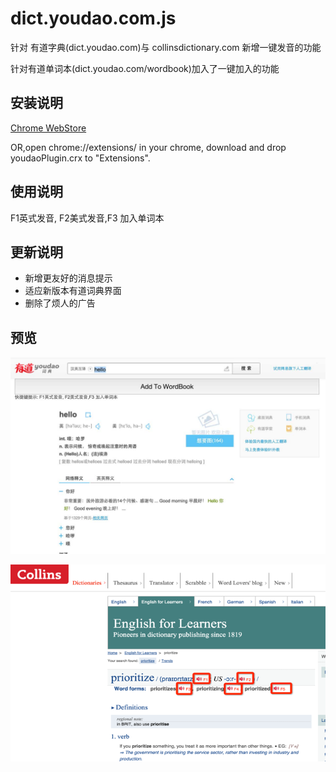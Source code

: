 dict.youdao.com.js
==================

针对 有道字典(dict.youdao.com)与 collinsdictionary.com 新增一键发音的功能

针对有道单词本(dict.youdao.com/wordbook)加入了一键加入的功能

安装说明
---------
 [Chrome WebStore](https://chrome.google.com/webstore/detail/a-key-to-pronunciation/mkppoafmldalmhigegpkliengblddnbp)

OR,open chrome://extensions/ in your chrome, download and drop youdaoPlugin.crx to "Extensions".

使用说明
---------

 F1英式发音, F2美式发音,F3 加入单词本

更新说明
---------

* 新增更友好的消息提示
* 适应新版本有道词典界面
* 删除了烦人的广告 


 预览
 -----
 ![预览0](youdao.jpg?raw=true "预览0")
 
 
 ![预览0](collinsdictionary.png?raw=true "预览1")
